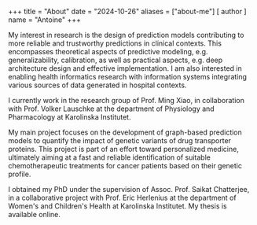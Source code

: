 +++
title = "About"
date = "2024-10-26"
aliases = ["about-me"]
[ author ]
  name = "Antoine"
+++

My interest in research is the design of prediction models contributing to more reliable and trustworthy predictions in clinical contexts. This encompasses theoretical aspects of predictive modeling, e.g. generalizability, calibration, as well as practical aspects, e.g. deep architecture design and effective implementation. I am also interested in enabling health informatics research with information systems integrating various sources of data generated in hospital contexts.

I currently work in the research group of Prof. Ming Xiao, in collaboration with Prof. Volker Lauschke at the department of Physiology and Pharmacology at Karolinska Institutet.

My main project focuses on the development of graph-based prediction models to quantify the impact of genetic variants of drug transporter proteins. This project is part of an effort toward personalized medicine, ultimately aiming at a fast and reliable identification of suitable chemotherapeutic treatments for cancer patients based on their genetic profile.

I obtained my PhD under the supervision of Assoc. Prof. Saikat Chatterjee, in a collaborative project with Prof. Eric Herlenius at the department of Women's and Children's Health at Karolinska Institutet. My thesis is available online.
